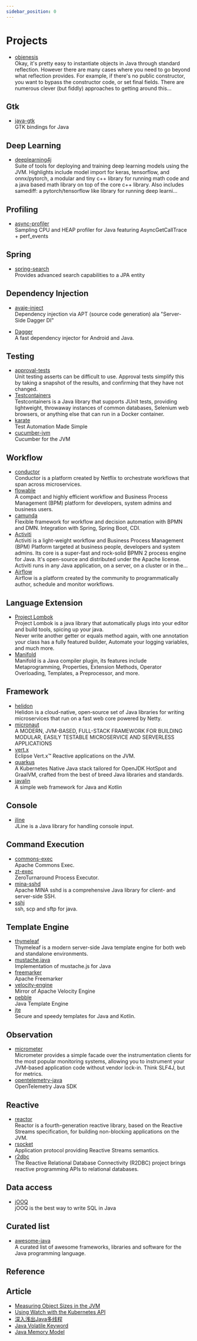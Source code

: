 ```yaml
---
sidebar_position: 0
---
```


# Projects

- [objenesis](https://github.com/easymock/objenesis)
  <br/>Okay, it's pretty easy to instantiate objects in Java through standard reflection. However there are many cases
  where you need to go beyond what reflection provides. For example, if there's no public constructor, you want to
  bypass the constructor code, or set final fields. There are numerous clever (but fiddly) approaches to getting around
  this…

## Gtk

- [java-gtk](https://github.com/bailuk/java-gtk)
  <br/>GTK bindings for Java

## Deep Learning

- [deeplearning4j](https://github.com/deeplearning4j/deeplearning4j)
  <br/>Suite of tools for deploying and training deep learning models using the JVM. Highlights include model import for
  keras, tensorflow, and onnx/pytorch, a modular and tiny c++ library for running math code and a java based math
  library on top of the core c++ library. Also includes samediff: a pytorch/tensorflow like library for running deep
  learni…

## Profiling

- [async-profiler](https://github.com/async-profiler/async-profiler)
  <br/>Sampling CPU and HEAP profiler for Java featuring AsyncGetCallTrace + perf_events

## Spring

- [spring-search](https://github.com/sipios/spring-search)
  <br/>Provides advanced search capabilities to a JPA entity

## Dependency Injection

- [avaje-inject](https://github.com/avaje/avaje-inject)
  <br/>Dependency injection via APT (source code generation) ala "Server-Side Dagger DI"

- [Dagger](https://github.com/google/dagger)
  <br/>A fast dependency injector for Android and Java.

## Testing

- [approval-tests](https://approvaltests.com/)
  <br/>Unit testing asserts can be difficult to use. Approval tests simplify this by taking a snapshot of the results,
  and confirming that they have not changed.
- [Testcontainers](https://www.testcontainers.org/)
  <br/>Testcontainers is a Java library that supports JUnit tests, providing lightweight, throwaway instances of common
  databases, Selenium web browsers, or anything else that can run in a Docker container.
- [karate](https://github.com/karatelabs/karate)
  <br/>Test Automation Made Simple
- [cucumber-jvm](https://github.com/cucumber/cucumber-jvm)
  <br/>Cucumber for the JVM

## Workflow

- [conductor](https://conductor.netflix.com/)
  <br/>Conductor is a platform created by Netflix to orchestrate workflows that span across microservices.
- [flowable](https://www.flowable.com/)
  <br/>A compact and highly efficient workflow and Business Process Management (BPM) platform for developers, system
  admins and business users.
- [camunda](https://github.com/camunda/camunda-bpm-platform)
  <br/>Flexible framework for workflow and decision automation with BPMN and DMN. Integration with Spring, Spring Boot,
  CDI.
- [Activiti](https://github.com/Activiti/Activiti)
  <br/>Activiti is a light-weight workflow and Business Process Management (BPM) Platform targeted at business people,
  developers and system admins. Its core is a super-fast and rock-solid BPMN 2 process engine for Java. It's open-source
  and distributed under the Apache license. Activiti runs in any Java application, on a server, on a cluster or in the…
- [Airflow](https://airflow.apache.org/)
  <br/>Airflow is a platform created by the community to programmatically author, schedule and monitor workflows.

## Language Extension

- [Project Lombok](https://projectlombok.org/)
  <br/>Project Lombok is a java library that automatically plugs into your editor and build tools, spicing up your java.
  <br/>Never write another getter or equals method again, with one annotation your class has a fully featured builder,
  Automate your logging variables, and much more.
- [Manifold](http://manifold.systems/)
  <br/>Manifold is a Java compiler plugin, its features include Metaprogramming, Properties, Extension Methods, Operator
  Overloading, Templates, a Preprocessor, and more.

## Framework

- [helidon](https://helidon.io/)
  <br/>Helidon is a cloud-native, open‑source set of Java libraries for writing microservices that run on a fast web
  core powered by Netty.
- [micronaut](https://micronaut.io/)
  <br/>A MODERN, JVM-BASED, FULL-STACK FRAMEWORK FOR BUILDING MODULAR, EASILY TESTABLE MICROSERVICE AND SERVERLESS
  APPLICATIONS
- [vert.x](https://vertx.io/)
  <br/>Eclipse Vert.x™ Reactive applications on the JVM.
- [quarkus](https://quarkus.io/)
  <br/>A Kubernetes Native Java stack tailored for OpenJDK HotSpot and GraalVM, crafted from the best of breed Java
  libraries and standards.
- [javalin](https://javalin.io/)
  <br/>A simple web framework for Java and Kotlin

## Console

- [jline](https://github.com/jline/jline3)
  <br/>JLine is a Java library for handling console input.

## Command Execution

- [commons-exec](https://github.com/apache/commons-exec)
  <br/>Apache Commons Exec.
- [zt-exec](https://github.com/zeroturnaround/zt-exec)
  <br/>ZeroTurnaround Process Executor.
- [mina-sshd](https://github.com/apache/mina-sshd)
  <br/>Apache MINA sshd is a comprehensive Java library for client- and server-side SSH.
- [sshj](https://github.com/hierynomus/sshj)
  <br/>ssh, scp and sftp for java.

## Template Engine

- [thymeleaf](https://github.com/thymeleaf/thymeleaf)
  <br/>Thymeleaf is a modern server-side Java template engine for both web and standalone environments.
- [mustache.java](https://github.com/spullara/mustache.java)
  <br/>Implementation of mustache.js for Java
- [freemarker](https://github.com/apache/freemarker)
  <br/>Apache Freemarker
- [velocity-engine](https://github.com/apache/velocity-engine)
  <br/>Mirror of Apache Velocity Engine
- [pebble](https://github.com/PebbleTemplates/pebble)
  <br/>Java Template Engine
- [jte](https://github.com/casid/jte)
  <br/>Secure and speedy templates for Java and Kotlin.

## Observation

- [micrometer](https://micrometer.io/)
  <br/>Micrometer provides a simple facade over the instrumentation clients for the most popular monitoring systems,
  allowing you to instrument your JVM-based application code without vendor lock-in. Think SLF4J, but for metrics.
- [opentelemetry-java](https://github.com/open-telemetry/opentelemetry-java)
  <br/>OpenTelemetry Java SDK

## Reactive

- [reactor](https://projectreactor.io/)
  <br/>Reactor is a fourth-generation reactive library, based on the Reactive Streams
  specification, for building non-blocking applications on the JVM.
- [rsocket](https://rsocket.io/)
  <br/>Application protocol providing Reactive Streams semantics.
- [r2dbc](https://r2dbc.io/)
  <br/>The Reactive Relational Database Connectivity (R2DBC) project brings reactive programming APIs to relational
  databases.

## Data access

- [jOOQ](https://github.com/jOOQ/jOOQ)
  <br/>jOOQ is the best way to write SQL in Java

## Curated list

- [awesome-java](https://github.com/akullpp/awesome-java)
  <br/>A curated list of awesome frameworks, libraries and software for the Java programming language.

## Reference

## Article

- [Measuring Object Sizes in the JVM](https://www.baeldung.com/jvm-measuring-object-sizes)
- [Using Watch with the Kubernetes API](https://www.baeldung.com/java-kubernetes-watch)
- [深入浅出Java多线程](https://redspider.gitbook.io/concurrent/)
- [Java Volatile Keyword](https://jenkov.com/tutorials/java-concurrency/volatile.html)
- [Java Memory Model](https://jenkov.com/tutorials/java-concurrency/java-memory-model.html)